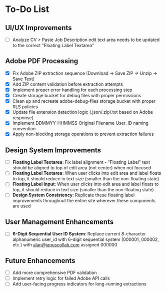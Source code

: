 # To-Do List

## UI/UX Improvements
- [ ] Analyze CV > Paste Job Description edit text area needs to be updated to the correct "Floating Label Textarea"

## Adobe PDF Processing
- [x] Fix Adobe ZIP extraction sequence (Download → Save ZIP → Unzip → Save Text)
- [x] Add ZIP content validation before extraction attempts  
- [x] Implement proper error handling for each processing step
- [x] Create storage bucket for debug files with proper permissions
- [x] Clean up and recreate adobe-debug-files storage bucket with proper RLS policies
- [x] Update file extension detection logic (.json/.zip/.txt based on Adobe response)
- [x] Implement DDMMYY-HHMMSS Original Filename User_ID naming convention
- [x] Apply non-blocking storage operations to prevent extraction failures

## Design System Improvements
- [ ] **Floating Label Textarea**: Fix label alignment - "Floating Label" text should be aligned to top of edit area (not center) when not focused
- [ ] **Floating Label Textarea**: When user clicks into edit area and label floats to top, it should reduce in text size (smaller than the non-floating state)
- [ ] **Floating Label Input**: When user clicks into edit area and label floats to top, it should reduce in text size (smaller than the non-floating state)
- [ ] **Design System Consistency**: Replicate these floating label improvements throughout the entire site wherever these components are used

## User Management Enhancements
- [ ] **6-Digit Sequential User ID System**: Replace current 8-character alphanumeric user_id with 6-digit sequential system (000001, 000002, etc.) with alan@januscollab.com assigned 000000

## Future Enhancements
- [ ] Add more comprehensive PDF validation
- [ ] Implement retry logic for failed Adobe API calls
- [ ] Add user-facing progress indicators for long-running extractions